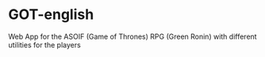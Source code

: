 GOT-english
=============

Web App for the ASOIF (Game of Thrones) RPG (Green Ronin) with different utilities for the players
